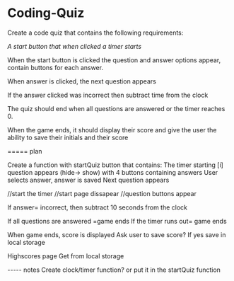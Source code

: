 # Coding-Quiz

Create a code quiz that contains the following requirements:

*A start button that when clicked a timer starts* 

When the start button is clicked the question and answer options appear, contain buttons for each answer.


When answer is clicked, the next question appears


If the answer clicked was incorrect then subtract time from the clock



The quiz should end when all questions are answered or the timer reaches 0.

When the game ends, it should display their score and give the user the ability to save their initials and their score

=====
plan


Create a function with startQuiz button that contains:
   The timer starting 
   [i] question appears (hide-> show) with 4 buttons containing answers 
   User selects answer, answer is saved 
   Next question appears

//start the timer
//start page dissapear
//question buttons appear


If answer= incorrect, then subtract 10 seconds from the clock 

If all questions are answered =game ends
If the timer runs out= game ends 

When game ends, score is displayed 
Ask user to save score? 
If yes save in local storage 

Highscores page
Get from local storage 


----- notes
Create clock/timer function? or put it in the startQuiz function 
